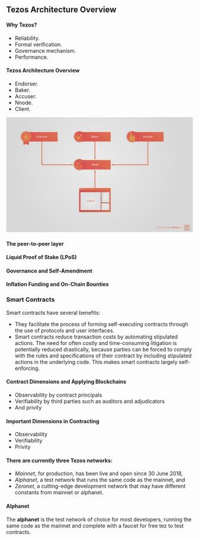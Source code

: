 ## Tezos Architecture Overview

#### Why Tezos?
  - Reliability. 
  - Formal verification.
  - Governance mechanism.
  - Performance. 
  
  #### Tezos Architecture Overview
  - Endorser.
  - Baker.
  - Accuser.
  - Nnode.
  - Client.

![Architecture_Overview](https://github.com/FernandoFH/Smart_Contract/blob/master/Tezos_Developer/Architecture_Overview.JPG)

#### The peer-to-peer layer
#### Liquid Proof of Stake (LPoS)
#### Governance and Self-Amendment
#### Inflation Funding and On-Chain Bounties

### Smart Contracts

Smart contracts have several benefits:

- They facilitate the process of forming self-executing contracts through the use of protocols and user interfaces.
- Smart contracts reduce transaction costs by automating stipulated actions. The need for often costly and time-consuming litigation is potentially reduced drastically, because parties can be forced to comply with the rules and specifications of their contract by including stipulated actions in the underlying code. This makes smart contracts largely self-enforcing.

#### Contract Dimensions and Applying Blockchains

- Observability by contract principals
- Verifiability by third parties such as auditors and adjudicators
- And privity

#### Important Dimensions in Contracting

- Observability 
- Verifiability 
- Privity 

#### There are currently three Tezos networks:

- *Mainnet*, for production, has been live and open since 30 June 2018,
- *Alphanet*, a test network that runs the same code as the mainnet, and
- *Zeronet*, a cutting-edge development network that may have different constants from mainnet or alphanet.

#### Alphanet

The **alphanet** is the test network of choice for most developers, running the same code as the mainnet and complete with a faucet for free tez to test contracts. 
